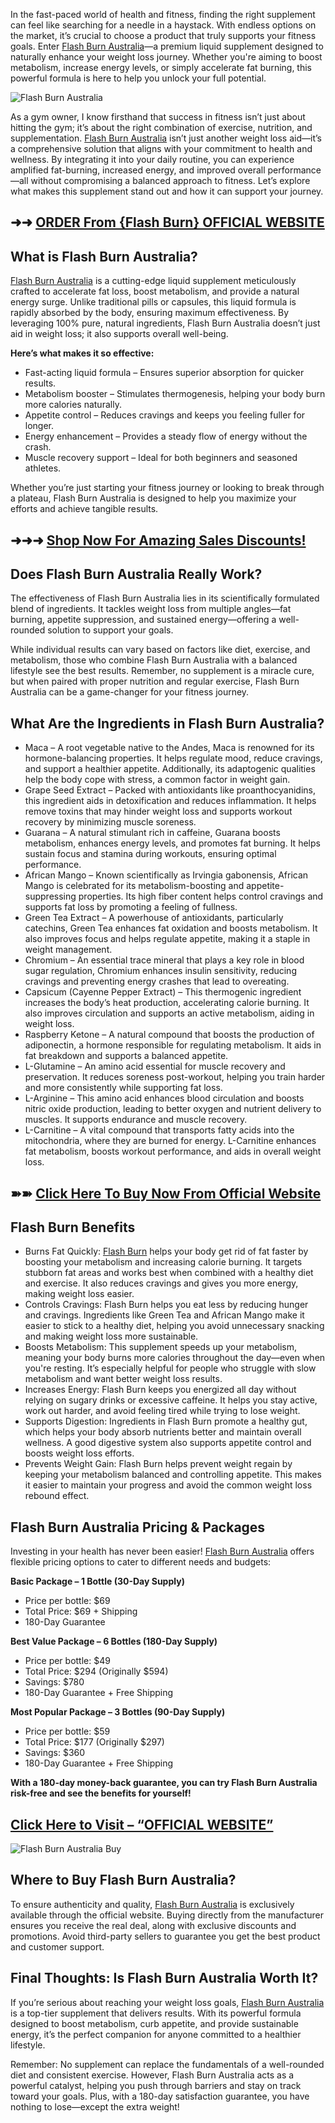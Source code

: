 In the fast-paced world of health and fitness, finding the right supplement can feel like searching for a needle in a haystack. With endless options on the market, it’s crucial to choose a product that truly supports your fitness goals. Enter [Flash Burn Australia](https://www.facebook.com/Flash.Burn.Australia/)—a premium liquid supplement designed to naturally enhance your weight loss journey. Whether you're aiming to boost metabolism, increase energy levels, or simply accelerate fat burning, this powerful formula is here to help you unlock your full potential.

![Flash Burn Australia](https://github.com/user-attachments/assets/0d39daf8-78dc-4c86-a8ef-f10e1011eb57)


As a gym owner, I know firsthand that success in fitness isn’t just about hitting the gym; it’s about the right combination of exercise, nutrition, and supplementation. [Flash Burn Australia](https://flashburnaustralia.omeka.net/) isn’t just another weight loss aid—it’s a comprehensive solution that aligns with your commitment to health and wellness. By integrating it into your daily routine, you can experience amplified fat-burning, increased energy, and improved overall performance—all without compromising a balanced approach to fitness. Let’s explore what makes this supplement stand out and how it can support your journey.

## **➜➜ [ORDER From {Flash Burn} OFFICIAL WEBSITE](https://www.facebook.com/Flash.Burn.Australia/)**

## **What is Flash Burn Australia?**
[Flash Burn Australia](https://www.facebook.com/Flash.Burn.Australia/) is a cutting-edge liquid supplement meticulously crafted to accelerate fat loss, boost metabolism, and provide a natural energy surge. Unlike traditional pills or capsules, this liquid formula is rapidly absorbed by the body, ensuring maximum effectiveness. By leveraging 100% pure, natural ingredients, Flash Burn Australia doesn’t just aid in weight loss; it also supports overall well-being.

**Here’s what makes it so effective:**

- Fast-acting liquid formula – Ensures superior absorption for quicker results.
- Metabolism booster – Stimulates thermogenesis, helping your body burn more calories naturally.
- Appetite control – Reduces cravings and keeps you feeling fuller for longer.
- Energy enhancement – Provides a steady flow of energy without the crash.
- Muscle recovery support – Ideal for both beginners and seasoned athletes.


Whether you’re just starting your fitness journey or looking to break through a plateau, Flash Burn Australia is designed to help you maximize your efforts and achieve tangible results.

## **➜➜➜ [Shop Now For Amazing Sales Discounts!](https://www.facebook.com/Flash.Burn.Australia/)**

## **Does Flash Burn Australia Really Work?**
The effectiveness of Flash Burn Australia lies in its scientifically formulated blend of ingredients. It tackles weight loss from multiple angles—fat burning, appetite suppression, and sustained energy—offering a well-rounded solution to support your goals.

While individual results can vary based on factors like diet, exercise, and metabolism, those who combine Flash Burn Australia with a balanced lifestyle see the best results. Remember, no supplement is a miracle cure, but when paired with proper nutrition and regular exercise, Flash Burn Australia can be a game-changer for your fitness journey.

## **What Are the Ingredients in Flash Burn Australia?**

- Maca – A root vegetable native to the Andes, Maca is renowned for its hormone-balancing properties. It helps regulate mood, reduce cravings, and support a healthier appetite. Additionally, its adaptogenic qualities help the body cope with stress, a common factor in weight gain.
- Grape Seed Extract – Packed with antioxidants like proanthocyanidins, this ingredient aids in detoxification and reduces inflammation. It helps remove toxins that may hinder weight loss and supports workout recovery by minimizing muscle soreness.
- Guarana – A natural stimulant rich in caffeine, Guarana boosts metabolism, enhances energy levels, and promotes fat burning. It helps sustain focus and stamina during workouts, ensuring optimal performance.
- African Mango – Known scientifically as Irvingia gabonensis, African Mango is celebrated for its metabolism-boosting and appetite-suppressing properties. Its high fiber content helps control cravings and supports fat loss by promoting a feeling of fullness.
- Green Tea Extract – A powerhouse of antioxidants, particularly catechins, Green Tea enhances fat oxidation and boosts metabolism. It also improves focus and helps regulate appetite, making it a staple in weight management.
- Chromium – An essential trace mineral that plays a key role in blood sugar regulation, Chromium enhances insulin sensitivity, reducing cravings and preventing energy crashes that lead to overeating.
- Capsicum (Cayenne Pepper Extract) – This thermogenic ingredient increases the body’s heat production, accelerating calorie burning. It also improves circulation and supports an active metabolism, aiding in weight loss.
- Raspberry Ketone – A natural compound that boosts the production of adiponectin, a hormone responsible for regulating metabolism. It aids in fat breakdown and supports a balanced appetite.
- L-Glutamine – An amino acid essential for muscle recovery and preservation. It reduces soreness post-workout, helping you train harder and more consistently while supporting fat loss.
- L-Arginine – This amino acid enhances blood circulation and boosts nitric oxide production, leading to better oxygen and nutrient delivery to muscles. It supports endurance and muscle recovery.
- L-Carnitine – A vital compound that transports fatty acids into the mitochondria, where they are burned for energy. L-Carnitine enhances fat metabolism, boosts workout performance, and aids in overall weight loss.

## **➽➽ [Click Here To Buy Now From Official Website](https://www.facebook.com/Flash.Burn.Australia/)**

## **Flash Burn Benefits**

- Burns Fat Quickly: [Flash Burn](https://www.facebook.com/Flash.Burn.Australia/) helps your body get rid of fat faster by boosting your metabolism and increasing calorie burning. It targets stubborn fat areas and works best when combined with a healthy diet and exercise. It also reduces cravings and gives you more energy, making weight loss easier.
- Controls Cravings: Flash Burn helps you eat less by reducing hunger and cravings. Ingredients like Green Tea and African Mango make it easier to stick to a healthy diet, helping you avoid unnecessary snacking and making weight loss more sustainable.
- Boosts Metabolism: This supplement speeds up your metabolism, meaning your body burns more calories throughout the day—even when you're resting. It’s especially helpful for people who struggle with slow metabolism and want better weight loss results.
- Increases Energy: Flash Burn keeps you energized all day without relying on sugary drinks or excessive caffeine. It helps you stay active, work out harder, and avoid feeling tired while trying to lose weight.
- Supports Digestion: Ingredients in Flash Burn promote a healthy gut, which helps your body absorb nutrients better and maintain overall wellness. A good digestive system also supports appetite control and boosts weight loss efforts.
- Prevents Weight Gain: Flash Burn helps prevent weight regain by keeping your metabolism balanced and controlling appetite. This makes it easier to maintain your progress and avoid the common weight loss rebound effect.

## **Flash Burn Australia Pricing & Packages**
Investing in your health has never been easier! [Flash Burn Australia](https://www.facebook.com/Flash.Burn.Australia/) offers flexible pricing options to cater to different needs and budgets:

**Basic Package – 1 Bottle (30-Day Supply)**

- Price per bottle: $69
- Total Price: $69 + Shipping
- 180-Day Guarantee

**Best Value Package – 6 Bottles (180-Day Supply)**

- Price per bottle: $49
- Total Price: $294 (Originally $594)
- Savings: $780
- 180-Day Guarantee + Free Shipping

**Most Popular Package – 3 Bottles (90-Day Supply)**

- Price per bottle: $59
- Total Price: $177 (Originally $297)
- Savings: $360
- 180-Day Guarantee + Free Shipping

**With a 180-day money-back guarantee, you can try Flash Burn Australia risk-free and see the benefits for yourself!**

## **[Click Here to Visit – “OFFICIAL WEBSITE”](https://www.facebook.com/Flash.Burn.Australia/)**

![Flash Burn Australia Buy](https://github.com/user-attachments/assets/6e011dc1-2893-4ffd-8de8-7981d94a2089)


## **Where to Buy Flash Burn Australia?**
To ensure authenticity and quality, [Flash Burn Australia](https://www.facebook.com/Flash.Burn.Australia/) is exclusively available through the official website. Buying directly from the manufacturer ensures you receive the real deal, along with exclusive discounts and promotions. Avoid third-party sellers to guarantee you get the best product and customer support.

## **Final Thoughts: Is Flash Burn Australia Worth It?**
If you’re serious about reaching your weight loss goals, [Flash Burn Australia](https://thebuzzbyte.com/flash-burn-australia/) is a top-tier supplement that delivers results. With its powerful formula designed to boost metabolism, curb appetite, and provide sustainable energy, it’s the perfect companion for anyone committed to a healthier lifestyle.

Remember: No supplement can replace the fundamentals of a well-rounded diet and consistent exercise. However, Flash Burn Australia acts as a powerful catalyst, helping you push through barriers and stay on track toward your goals. Plus, with a 180-day satisfaction guarantee, you have nothing to lose—except the extra weight!
